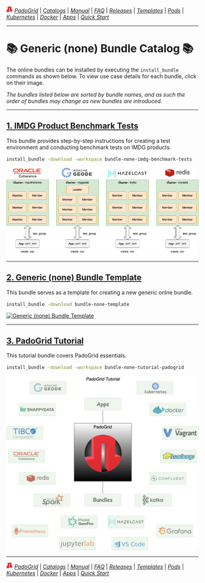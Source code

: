 ![PadoGrid](https://github.com/padogrid/padogrid/raw/develop/images/padogrid-3d-16x16.png) [*PadoGrid*](https://github.com/padogrid) | [*Catalogs*](https://github.com/padogrid/catalog-bundles/blob/master/all-catalog.md) | [*Manual*](https://github.com/padogrid/padogrid/wiki) | [*FAQ*](https://github.com/padogrid/padogrid/wiki/faq) | [*Releases*](https://github.com/padogrid/padogrid/releases) | [*Templates*](https://github.com/padogrid/padogrid/wiki/Using-Bundle-Templates) | [*Pods*](https://github.com/padogrid/padogrid/wiki/Understanding-Padogrid-Pods) | [*Kubernetes*](https://github.com/padogrid/padogrid/wiki/Kubernetes) | [*Docker*](https://github.com/padogrid/padogrid/wiki/Docker) | [*Apps*](https://github.com/padogrid/padogrid/wiki/Apps) | [*Quick Start*](https://github.com/padogrid/padogrid/wiki/Quick-Start)

---

# :books: Generic (none) Bundle Catalog :books:

The online bundles can be installed by executing the `install_bundle` commands as shown below. To view use case details for each bundle, click on their image.

*The bundles listed below are sorted by bundle names, and as such the order of bundles may change as new bundles are introduced.*

---
## [1. IMDG Product Benchmark Tests](https://github.com/padogrid/bundle-none-imdg-benchmark-tests)

This bundle provides step-by-step instructions for creating a test environment and conducting benchmark tests on IMDG products.

```bash
install_bundle -download -workspace bundle-none-imdg-benchmark-tests
```

[![IMDG Product Benchmark Tests](https://github.com/padogrid/bundle-none-imdg-benchmark-tests/blob/master/images/benchmark-clusters.png?raw=true)](https://github.com/padogrid/bundle-none-imdg-benchmark-tests)

---
## [2. Generic (none) Bundle Template](https://github.com/padogrid/bundle-none-template)

This bundle serves as a template for creating a new generic onlne bundle.

```bash
install_bundle -download bundle-none-template
```

[![Generic (none) Bundle Template](https://github.com/padogrid/padogrid/wiki/Quick-Start)](https://github.com/padogrid/bundle-none-template)

---
## [3. PadoGrid Tutorial](https://github.com/padogrid/bundle-none-tutorial-padogrid)

This tutorial bundle covers PadoGrid essentials.

```bash
install_bundle -download -workspace bundle-none-tutorial-padogrid
```

[![PadoGrid Tutorial](https://github.com/padogrid/bundle-none-tutorial-padogrid/blob/master/images/padogrid-tutorial.drawio.png?raw=true)](https://github.com/padogrid/bundle-none-tutorial-padogrid)

---

![PadoGrid](https://github.com/padogrid/padogrid/raw/develop/images/padogrid-3d-16x16.png) [*PadoGrid*](https://github.com/padogrid) | [*Catalogs*](https://github.com/padogrid/catalog-bundles/blob/master/all-catalog.md) | [*Manual*](https://github.com/padogrid/padogrid/wiki) | [*FAQ*](https://github.com/padogrid/padogrid/wiki/faq) | [*Releases*](https://github.com/padogrid/padogrid/releases) | [*Templates*](https://github.com/padogrid/padogrid/wiki/Using-Bundle-Templates) | [*Pods*](https://github.com/padogrid/padogrid/wiki/Understanding-Padogrid-Pods) | [*Kubernetes*](https://github.com/padogrid/padogrid/wiki/Kubernetes) | [*Docker*](https://github.com/padogrid/padogrid/wiki/Docker) | [*Apps*](https://github.com/padogrid/padogrid/wiki/Apps) | [*Quick Start*](https://github.com/padogrid/padogrid/wiki/Quick-Start)
